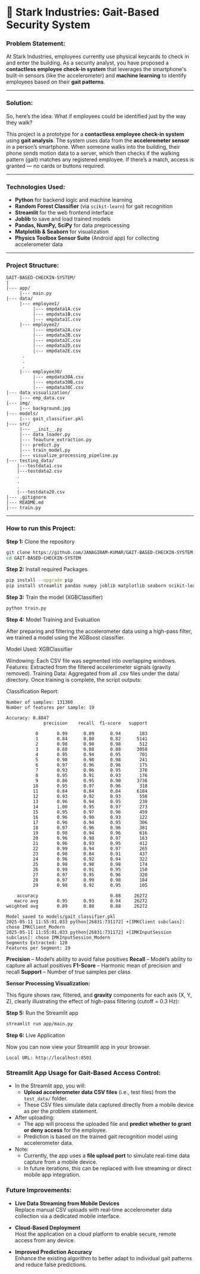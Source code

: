 # 🏤 Stark Industries: Gait-Based Security System

### Problem Statement:

At Stark Industries, employees currently use physical keycards to check in and enter the building. As a security analyst, you have proposed a **contactless employee check-in system** that leverages the smartphone's built-in sensors (like the accelerometer) and **machine learning** to identify employees based on their **gait patterns**.

---

### Solution:

So, here’s the idea: What if employees could be identified just by the way they walk?

This project is a prototype for a **contactless employee check-in system** using **gait analysis**. The system uses data from the **accelerometer sensor** in a person’s smartphone. When someone walks into the building, their phone sends motion data to a server, which then checks if the walking pattern (gait) matches any registered employee. If there’s a match, access is granted — no cards or buttons required.

---

### Technologies Used:

- **Python** for backend logic and machine learning
- **Random Forest Classifier** (via `scikit-learn`) for gait recognition
- **Streamlit** for the web frontend interface
- **Joblib** to save and load trained models
- **Pandas, NumPy, SciPy** for data preprocessing
- **Matplotlib & Seaborn** for visualization
- **Physics Toolbox Sensor Suite** (Android app) for collecting accelerometer data

---

### Project Structure:
```
GAIT-BASED-CHECKIN-SYSTEM/
|
|--- app/
     |--- main.py
|--- data/
     |--- employee1/
          |--- empdata1A.csv
          |--- empdata1B.csv
          |--- empdata1C.csv
     |--- employee2/
          |--- empdata2A.csv
          |--- empdata2B.csv
          |--- empdata2C.csv
          |--- empdata2D.csv
          |--- empdata2E.csv
      .
      .
      .
     |--- employee30/
          |--- empdata30A.csv
          |--- empdata30B.csv
          |--- empdata30C.csv
|--- data_visualization/
     |--- emp_data.csv
|--- img/
     |--- background.jpg
|--- models/
     |--- gait_classifier.pkl
|--- src/
     |--- __init__.py
     |--- data_loader.py
     |--- feauture_extraction.py
     |--- predict.py
     |--- train_model.py
     |--- visualize_processing_pipeline.py
|--- testing_data/
    |---testdata1.csv
    |---testdata2.csv
    .
    .
    .
    |---testdata20.csv    
|--- .gitignore
|--- README.md
|--- train.py
```
---

### How to run this Project:

**Step 1:** Clone the repository
```bash
git clone https://github.com/JANAGIRAM-KUMAR/GAIT-BASED-CHECKIN-SYSTEM.git
cd GAIT-BASED-CHECKIN-SYSTEM
```

**Step 2:** Install required Packages
```bash
pip install --upgrade pip
pip install streamlit pandas numpy joblib matplotlib seaborn scikit-learn
```
**Step 3:** Train the model (XGBClassifier)
```bash
python train.py
```
**Step 4:**  Model Training and Evaluation

After preparing and filtering the accelerometer data using a high-pass filter, we trained a model using the XGBoost classifier.

Model Used: XGBClassifier

Windowing: Each CSV file was segmented into overlapping windows.
Features: Extracted from the filtered accelerometer signals (gravity removed).
Training Data: Aggregated from all .csv files under the data/ directory.
Once training is complete, the script outputs:

Classification Report:
```
Number of samples: 131360
Number of features per sample: 19

Accuracy: 0.8847
              precision    recall  f1-score   support

           0       0.99      0.89      0.94       183
           1       0.84      0.80      0.82      5141
           2       0.98      0.98      0.98       512
           3       0.88      0.88      0.88      3058
           4       0.95      0.94      0.95       701
           5       0.98      0.98      0.98       241
           6       0.97      0.96      0.96       175
           7       0.93      0.96      0.95       370
           8       0.95      0.91      0.93       176
           9       0.86      0.95      0.90      3736
          10       0.95      0.97      0.96       318
          11       0.84      0.84      0.84      6184
          12       0.93      0.92      0.93       558
          13       0.96      0.94      0.95       230
          14       1.00      0.95      0.97       273
          15       0.95      0.97      0.96       459
          16       0.96      0.90      0.93       122
          17       0.96      0.94      0.95       306
          18       0.97      0.96      0.96       381
          19       0.98      0.94      0.96       616
          20       0.96      0.98      0.97       163
          21       0.96      0.93      0.95       412
          22       0.99      0.94      0.97       265
          23       0.98      0.84      0.91       437
          24       0.96      0.92      0.94       322
          25       0.98      0.98      0.98       174
          26       0.99      0.91      0.95       150
          27       0.97      0.95      0.96       320
          28       0.97      0.99      0.98       184
          29       0.98      0.92      0.95       105

    accuracy                           0.88     26272
   macro avg       0.95      0.93      0.94     26272
weighted avg       0.89      0.88      0.88     26272

Model saved to models/gait_classifier.pkl
2025-05-11 11:55:01.033 python[26831:731172] +[IMKClient subclass]: chose IMKClient_Modern
2025-05-11 11:55:01.033 python[26831:731172] +[IMKInputSession subclass]: chose IMKInputSession_Modern
Segments Extracted: 120
Features per Segment: 19
```
**Precision** – Model’s ability to avoid false positives
**Recall** – Model’s ability to capture all actual positives
**F1-Score** – Harmonic mean of precision and recall
**Support** – Number of true samples per class

**Sensor Processing Visualization:**

This figure shows raw, filtered, and **gravity** components for each axis (X, Y, Z), clearly illustrating the effect of high-pass filtering (cutoff = 0.3 Hz):



**Step 5:** Run the Streamlit app
```bash
streamlit run app/main.py
```
**Step 6:** Live Application

Now you can now view your Streamlit app in your browser.
```
Local URL: http://localhost:8501
```

### Streamlit App Usage for Gait-Based Access Control:

- In the Streamlit app, you will:
  - **Upload accelerometer data CSV files** (i.e., test files) from the `test_data/` folder.
  - These CSV files simulate data captured directly from a mobile device as per the problem statement.
- After uploading:
  - The app will process the uploaded file and **predict whether to grant or deny access** for the employee.
  - Prediction is based on the trained gait recognition model using accelerometer data.
- Note:
  - Currently, the app uses a **file upload port** to simulate real-time data capture from a mobile device.
  - In future iterations, this can be replaced with live streaming or direct mobile app integration.

### Future Improvements:

- **Live Data Streaming from Mobile Devices**  
  Replace manual CSV uploads with real-time accelerometer data collection via a dedicated mobile interface.

- **Cloud-Based Deployment**  
  Host the application on a cloud platform to enable secure, remote access from any device.

- **Improved Prediction Accuracy**  
  Enhance the existing algorithm to better adapt to individual gait patterns and reduce false predictions.
